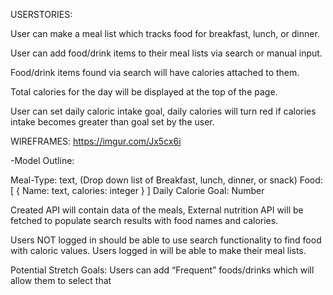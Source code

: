 USERSTORIES:

User can make a meal list which tracks food for breakfast, lunch, or dinner. 

User can add food/drink items to their meal lists via search or manual input. 

Food/drink items found via search will have calories attached to them. 

Total calories for the day will be displayed at the top of the page. 

User can set daily caloric intake goal, daily calories will turn red if calories intake becomes greater than goal set by the user. 

WIREFRAMES: https://imgur.com/Jx5cx6i

-Model Outline: 

Meal-Type: text, (Drop down list of Breakfast, lunch, dinner, or snack)
Food: [ {
	Name: text, 
	calories: integer 
} ]
Daily Calorie Goal: Number



Created API will contain data of the meals, 
External nutrition API will be fetched to populate search results with food names and calories. 

Users NOT logged in should be able to use search functionality to find food with caloric values. 
Users logged in will be able to make their meal lists. 

Potential Stretch Goals: 
Users can add “Frequent” foods/drinks which will allow them to select that 
